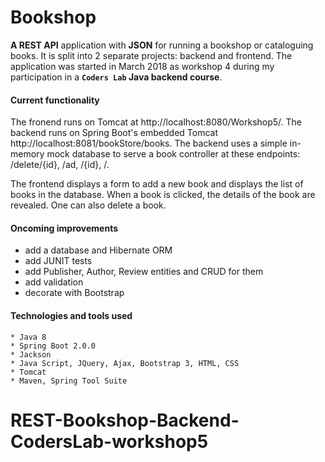 
# Bookshop
**A REST API** application with **JSON**  for running a bookshop  or cataloguing books. It is split into 2 separate projects: backend and frontend.
The application was started in March 2018 as workshop 4 during my participation in a **`Coders Lab` Java backend course**.

#### Current functionality
The fronend runs on Tomcat at http://localhost:8080/Workshop5/. The backend runs on Spring Boot's embedded Tomcat http://localhost:8081/bookStore/books. The backend uses a simple in-memory mock database to serve a book controller at these endpoints: /delete/{id}, /ad, /{id}, /.

The frontend displays a form to add a new book and displays the list of books in the database. When a book is clicked, the details of the book are revealed. One can also delete a book.

#### Oncoming improvements
* add a database and Hibernate ORM
* add JUNIT tests
* add  Publisher, Author, Review entities and CRUD for them
* add validation
* decorate with Bootstrap

#### Technologies and tools used
```
* Java 8
* Spring Boot 2.0.0
* Jackson
* Java Script, JQuery, Ajax, Bootstrap 3, HTML, CSS
* Tomcat
* Maven, Spring Tool Suite
```
# REST-Bookshop-Backend-CodersLab-workshop5
